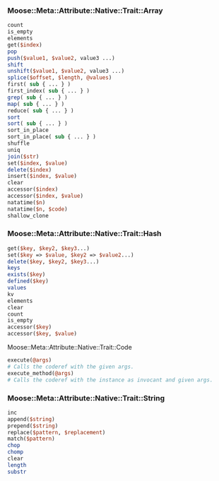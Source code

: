 ###  Moose::Meta::Attribute::Native::Trait::Array 
```perl
count
is_empty
elements
get($index)
pop
push($value1, $value2, value3 ...)
shift
unshift($value1, $value2, value3 ...)
splice($offset, $length, @values)
first( sub { ... } )
first_index( sub { ... } )
grep( sub { ... } )
map( sub { ... } )
reduce( sub { ... } )
sort
sort( sub { ... } )
sort_in_place
sort_in_place( sub { ... } )
shuffle
uniq
join($str)
set($index, $value)
delete($index)
insert($index, $value)
clear
accessor($index)
accessor($index, $value)
natatime($n)
natatime($n, $code)
shallow_clone
```

### Moose::Meta::Attribute::Native::Trait::Hash

```perl
get($key, $key2, $key3...)
set($key => $value, $key2 => $value2...)
delete($key, $key2, $key3...)
keys
exists($key)
defined($key)
values
kv
elements
clear
count
is_empty
accessor($key)
accessor($key, $value)
```
Moose::Meta::Attribute::Native::Trait::Code 
```perl
execute(@args)
# Calls the coderef with the given args.
execute_method(@args)
# Calls the coderef with the instance as invocant and given args.
```
###  Moose::Meta::Attribute::Native::Trait::String
```perl
inc
append($string)
prepend($string)
replace($pattern, $replacement)
match($pattern)
chop
chomp
clear
length
substr
```


